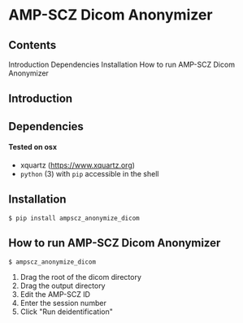 # AMP-SCZ Dicom Anonymizer

## Contents

Introduction
Dependencies
Installation
How to run AMP-SCZ Dicom Anonymizer


## Introduction


## Dependencies

#### Tested on osx
- xquartz (https://www.xquartz.org)
- `python` (3) with `pip` accessible in the shell



## Installation


```
$ pip install ampscz_anonymize_dicom
```


## How to run AMP-SCZ Dicom Anonymizer

```
$ ampscz_anonymize_dicom
```
1. Drag the root of the dicom directory
2. Drag the output directory
3. Edit the AMP-SCZ ID
4. Enter the session number
5. Click "Run deidentification"
